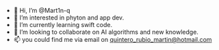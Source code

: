 - 👋 Hi, I’m @Mart1n-q
- 👀 I’m interested in phyton and app dev.
- 🌱 I’m currently learning swift code.
- 💞️ I’m looking to collaborate on AI algorithms and new knowledge.
- 📫 you could find me via email on quintero_rubio_martin@hotmail.com

<!---
Mart1n-q/Mart1n-q is a ✨ special ✨ repository because its `README.md` (this file) appears on your GitHub profile.
You can click the Preview link to take a look at your changes.
--->
